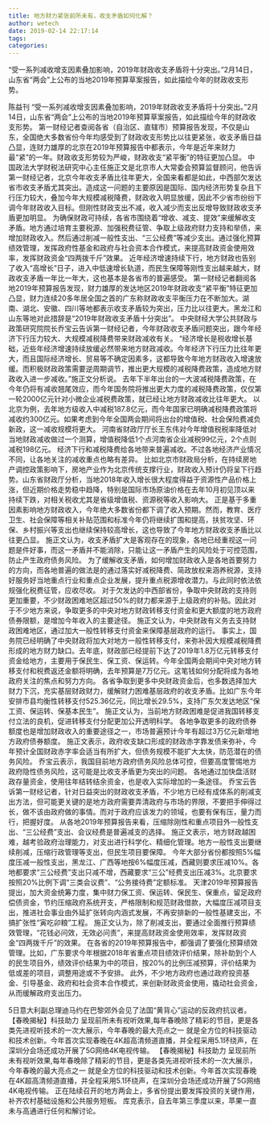 ```yaml
---
title: 地方财力紧张前所未有，收支矛盾如何化解？
author: wetech
date: 2019-02-14 22:17:14
tags: 
categories: 
---
```

“受一系列减收增支因素叠加影响，2019年财政收支矛盾将十分突出。”2月14日，山东省“两会”上公布的当地2019年预算草案报告，如此描绘今年的财政收支形势。
<!-- more -->
陈益刊
“受一系列减收增支因素叠加影响，2019年财政收支矛盾将十分突出。”2月14日，山东省“两会”上公布的当地2019年预算草案报告，如此描绘今年的财政收支形势。
第一财经记者查阅各省（自治区、直辖市）预算报告发现，不仅是山东，全国绝大多数省份今年均感受到了财政收支形势比以往更紧张，收支矛盾日益凸显，连财力雄厚的北京在2019年预算报告中都表示，今年是近年来财力最“紧”的一年。财政收支形势较为严峻，财政收支“紧平衡”的特征更加凸显。
中国政法大学财税法研究中心主任施正文是北京市人大常委会预算监督顾问，他告诉第一财经记者，北京今年收支矛盾比往年更大，全国来看都是如此，中西部欠发达省市收支矛盾尤其突出。造成这一问题的主要原因是国际、国内经济形势复杂且下行压力较大，叠加今年大规模减税降费，财政收入明显放缓，因此不少省市纷纷下调今年财政收入目标。但刚性财政支出不减，收入减少而支出反增导致财政收支矛盾更加明显。
为确保财政可持续，各省市围绕着“增收、减支、提效”来缓解收支矛盾。地方通过培育主要税源、加强税费征管、争取上级政府财力支持和举债，来增加财政收入。然后通过削减一般性支出、“三公经费”等减少支出。通过强化预算绩效管理，发挥政府性基金和政府与社会资本合作模式，来提高财政资金使用效率，发挥财政资金“四两拨千斤”效果。
近年经济增速持续下行，地方财政也告别了收入“高增长”日子，进入中低速增长轨道，而民生保障等刚性支出越来越大，财政收支矛盾一年比一年大，这也基本是各省市的普遍感受。
第一财经记者翻阅各地2019年预算报告发现，财力雄厚的发达地区2019年财政收支“紧平衡”特征更加凸显，财力连续20多年居全国之首的广东称财政收支平衡压力在不断加大。湖南、湖北、安徽、四川等地都表示收支矛盾较为突出，压力比以往更大。黑龙江和山东等地对此措辞是“2019年财政收支矛盾十分突出”。
中央财经大学公共财政与政策研究院院长乔宝云告诉第一财经记者，今年财政收支矛盾问题突出，跟今年经济下行压力较大、大规模减税降费带来财政减收有关。
“经济增长是税收增长基础，近些年经济增速持续放缓必然带来地方财政减收。今年经济下行压力比往年更大，而且国际经济增长、贸易等不确定因素多，这都导致今年地方财政收入增速放缓。而积极财政政策需要逆周期调节，推出更大规模的减税降费政策，造成地方财政收入进一步减收。”施正文分析说。
去年下半年出台的一大波减税降费政策，在今年仍将有减收翘尾效应，而今年国务院将推出更大力度的减税降费政策，仅仅第一轮2000亿元针对小微企业减税费政策，就已经让地方财政减收比往年更大。
以北京为例，去年地方级收入中减税187.8亿元，而今年国家已明确减税降费政策将减收约300亿元。如果考虑到今年全国两会期间将出台的增值税、社会保险费减负新政，这一减收规模将更大。
河南省财政厅厅长王东伟对今年增值税税率降低对当地财政减收做过一个测算，增值税降低1个点河南省企业减税99亿元，2个点则减税198亿元。
经济下行和减税降费给各地带来普遍减收。不过各地经济产业情况不同，让各地关注的减收重点也略有差异。
比如北京市财政局分析，在持续房地产调控政策影响下，房地产业作为北京传统支撑行业，财政收入预计仍将呈下行趋势。山东省财政厅分析，当地2018年收入增长很大程度得益于资源性产品价格上涨，但近期价格走势稳中趋降，特别是国际市场原油价格在去年10月初见顶以来持续下跌，对相关税收尤其是省级增值税、资源税等收入影响大。
正是基于多重因素影响地方财政收入，今年绝大多数省份都下调了收入预期。然而，教育、医疗卫生、社会保障等相关补贴范围和标准今年仍将继续扩围和提高，扶贫攻坚、环保、乡村振兴等支出也继续保持较高增长，这也导致了今年地方财政收支矛盾比以往更凸显。
施正文认为，收支矛盾扩大是客观存在的现象，各地已经重视这一问题是件好事，而这一矛盾并不能消除，只能让这一矛盾产生的风险处于可控范围，防止产生政府债务风险。
为了缓解收支矛盾，如何增加财政收入是各地首要努力的方向，而各地普遍的做法是的通过落实好减税降费、简政放权来涵养税源，支持好服务好当地重点行业和重点企业发展，提升重点税源增收潜力。与此同时依法依规强化税费征管，应收尽收。
对于欠发达的中西部省份，争取中央财政的支持则更加重要，不少财政困难地区超过50%的财力都来源于上级政府的补贴。因此对于不少地方来说，争取更多的中央对地方财政转移支付资金和更大额度的地方政府债券限额，是增加今年收入的主要途径。
施正文认为，中央财政有义务去支持财政困难地区，通过加大一般性转移支付资金来保障基层政府的运行。
事实上，国务院已经明确了中央财政将加大对地方一般性转移支付，来弥补因大规模减税降费形成的地方财力缺口。去年底，财政部已经提前下达了2019年1.8万亿元转移支付资金给地方，主要用于保民生、保工资、保运转。今年全国两会期间中央对地方转移支付和税费返还金额将明确，去年预算是7万亿元。这笔钱如何分配将成为各地政府关注的焦点和努力方向。
各省争取到更多中央财政资金后，也多数选择加大财力下沉，充实基层财政财力，缓解财力困难基层政府的收支矛盾。比如广东今年安排市县均衡性转移支付525.36亿元，同比增长29.5%，支持广东欠发达地区“保工资、保运转、保基本民生”。
施正文认为，当前地方财政困难是促进我国转移支付立法的良机，促进转移支付分配更加公开透明科学。
各地争取更多的政府债券额度也是增加财政收入的重要途径之一，市场普遍预计今年有超过3万亿元新增地方政府债券额度。
施正文表示，政府收支缺口形成的财政赤字靠发债来弥补，今年预计全国财政赤字率会适当有所扩大，但债务规模不能扩大太快，防范潜在的债务风险。
乔宝云表示，我国目前地方政府债务风险总体可控，但要高度警惕地方政府隐性债务风险，这可能是比收支矛盾更为突出的问题。
各地通过加快盘活财政存量资金，使用往年结转结余资金，也是收入实际增加的一条途径。
乔宝云告诉第一财经记者，针对日益突出的财政收支矛盾，不少地方已经有成体系的削减支出方法，但可能更关键的是地方政府需要弄清政府与市场的界限，不要把手伸得过长，做不该由政府做的事情。而对于政府应该发力的领域，也要有保有压，量力而行，把握好度。
从各地2019年预算报告来看，压缩除刚性和重点项目外一般性支出、“三公经费”支出、会议经费是普遍减支的选择。
施正文表示，地方财政越困难，越考验政府治理能力，对支出进行科学化、精细化管理。地方一般性支出要继续削减，压缩行政管理等支出，但民生项目要保障。
今年大部分省份都按照5%幅度压减一般性支出，黑龙江、广西等地按6%幅度压减，西藏则要求压减10%。各地都要求“三公经费”支出只减不增，西藏要求“三公”经费支出压减3%。北京要求按照20%比例下调“三类会议费”、“公务接待费”定额标准。
天津2019年预算报告提出，加大资金统筹力度，集中财力保工资、保运转、保民生、保重点，留足政府偿债资金，节约压缩政府系统开支，严格限制和规范财政借款，大幅度压减项目支出，推进社会事业由外延扩张转向内涵式发展，不再安排新的一般性基建支出，不搞扩张性“寅吃卯粮”工程。
施正文认为，除了削减支出，要通过全面推行预算绩效管理，“花钱必问效，无效必问责”，来提高财政资金使用效率，发挥财政资金“四两拨千斤”的效果。
在各省的2019年预算报告中，都强调了要强化预算绩效管理。比如，广东要求今年根据2018年省重点项目绩效评价结果，除补助到个人的民生项目外，绩效评价结果为中的项目，按20%的比例压减预算，评价结果为低或差的项目，调整用途或不予安排。
此外，不少地方政府也通过政府投资基金、引导基金、政府和社会资本合作模式，来创新财政资金使用，撬动社会资金，从而缓解政府支出压力。
 
 
5日意大利副总理迪马约在巴黎郊外会见了法国“黄背心”运动的反政府抗议者。
【春晚揭秘】科技助力 呈现前所未有视听效果,每年春晚除了精彩的节目，更是各类先进视听技术的一次大展示，今年春晚的最大亮点之一 就是全方位的科技驱动和技术创新。今年首次实现春晚在4K超高清频道直播，并全程采用5.1环绕声，在深圳分会场还成功开展了5G网络4K电视传输。
【春晚揭秘】科技助力 呈现前所未有视听效果,每年春晚除了精彩的节目，更是各类先进视听技术的一次大展示，今年春晚的最大亮点之一 就是全方位的科技驱动和技术创新。今年首次实现春晚在4K超高清频道直播，并全程采用5.1环绕声，在深圳分会场还成功开展了5G网络4K电视传输。
正在陆续召开的地方两会上，多省份提出要发挥投资的关键作用，补齐农村基础设施和公共服务短板。
库克表示，自去年第三季度以来，苹果一直未与高通进行任何和解讨论。
